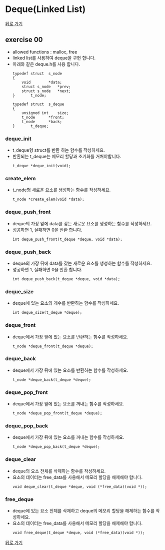 # Deque(Linked List)

[뒤로 가기](..)

## exercise 00
- allowed functions : malloc, free
- linked list를 사용하여 deque을 구현 합니다.
- 아래와 같은 deque.h를 사용 합니다.
	```
	typedef struct	s_node
	{
		void		*data;
		struct s_node	*prev;
		struct s_node	*next;
	}		t_node;

	typedef struct	s_deque
	{
		unsigned int	size;
		t_node		*front;
		t_node		*back;
	}		t_deque;
	```

### deque_init
- t_deque형 struct를 반환 하는 함수를 작성하세요.
- 반환되는 t_deque는 메모리 할당과 초기화를 거쳐야합니다.
	```
	t_deque *deque_init(void);
	```

### create_elem
- t_node형 새로운 요소를 생성하는 함수를 작성하세요.
	```
	t_node *create_elem(void *data);
	```
	
### deque_push_front
- deque의 가장 앞에 data를 갖는 새로운 요소를 생성하는 함수를 작성하세요.
- 성공하면 1, 실패하면 0을 반환 합니다.
	```
	int deque_push_front(t_deque *deque, void *data);
	```

### deque_push_back
- deque의 가장 뒤에 data를 갖는 새로운 요소를 생성하는 함수를 작성하세요.
- 성공하면 1, 실패하면 0을 반환 합니다.
	```
	int deque_push_back(t_deque *deque, void *data);
	```

### deque_size
- deque에 있는 요소의 개수를 반환하는 함수를 작성하세요.
	```
	int deque_size(t_deque *deque);
	```

### deque_front
- deque에서 가장 앞에 있는 요소를 반환하는 함수를 작성하세요.
	```
	t_node *deque_front(t_deque *deque);
	```

### deque_back
- deque에서 가장 뒤에 있는 요소를 반환하는 함수를 작성하세요.
	```
	t_node *deque_back(t_deque *deque);
	```

### deque_pop_front
- deque에서 가장 앞에 있는 요소를 꺼내는 함수를 작성하세요.
	```
	t_node *deque_pop_front(t_deque *deque);
	```

### deque_pop_back
- deque에서 가장 뒤에 있는 요소를 꺼내는 함수를 작성하세요.
	```
	t_node *deque_pop_back(t_deque *deque);
	```

### deque_clear
- deque의 요소 전체를 삭제하는 함수를 작성하세요.
- 요소의 데이터는 free_data를 사용해서 메모리 할당을 해제해야 합니다.
	```
	void deque_clear(t_deque *deque, void (*free_data)(void *));
	```

### free_deque
- deque에 있는 요소 전체를 삭제하고 deque의 메모리 할당을 해제하는 함수를 작성하세요.
- 요소의 데이터는 free_data를 사용해서 메모리 할당을 해제해야 합니다.
	```
	void free_deque(t_deque *deque, void (*free_data)(void *));
	```


[뒤로 가기](..)
